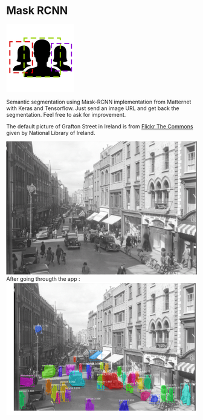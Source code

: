 # Mask RCNN

![dapp logo](./trancept/maskrcnn/maskrcnn-logo.png)

Semantic segmentation using Mask-RCNN implementation from Matternet with Keras and Tensorflow. Just send an image URL and get back the segmentation. Feel free to ask for improvement.

The default picture of Grafton Street in Ireland is from [Flickr The Commons](https://www.flickr.com/photos/nlireland/7006456244/in/photolist-bF8VkJ-9PetpP-chur5o-6MdHdt-qERPw3-e8Qege-bYcScw-aShcAZ-fmyB5Q-dZAiBL-adZB33-aeph61-4ARJeJ-ftJh6q-51FcWq-rnqttH-cA9NCJ-HuKFB8-dZApz1-9GE7cx-8Hc1Ga-ou1KnZ-8xC2SB-8pRswk-9RTkL9-eKbVSM-9vHxRJ-eEitca-GMRF8P-adMkTk-owcyfB-e8VSnm-jmzGS4-b6DePe-25nu769-eBzWJE-bGWgiZ-cbFiiq-pLqpgt-qmdw6D-mZuaAt-23gt94A-np659S-drM5BH-22Z1QtV-dLVHVM-21AxPpE-88X4zk-Gma2Ds-hmZnVX) given by National Library of Ireland.

![dapp logo](./trancept/maskrcnn/grafton_street.jpg)
After going througth the app :
![dapp logo](./trancept/maskrcnn/grafton_street-seg.png)
